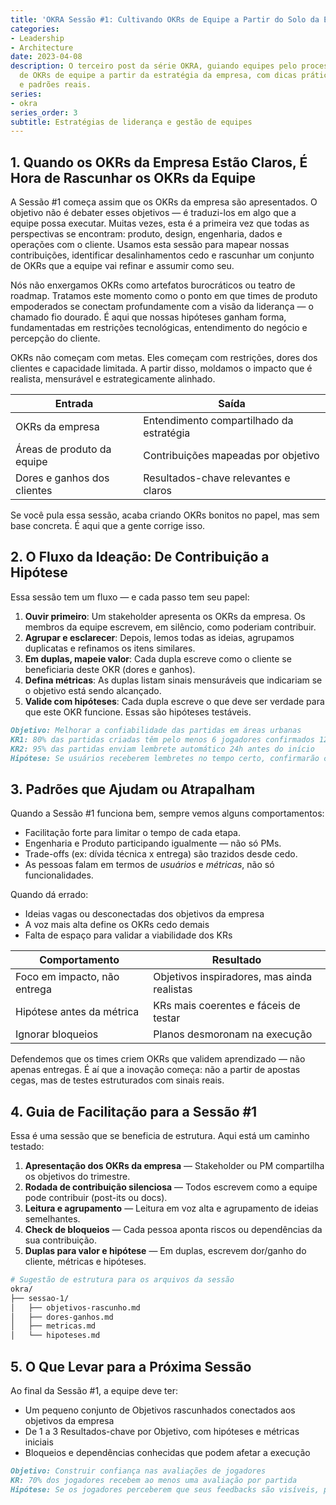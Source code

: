 ```yaml
---
title: 'OKRA Sessão #1: Cultivando OKRs de Equipe a Partir do Solo da Estratégia'
categories:
- Leadership
- Architecture
date: 2023-04-08
description: O terceiro post da série OKRA, guiando equipes pelo processo de rascunho
  de OKRs de equipe a partir da estratégia da empresa, com dicas práticas de facilitação
  e padrões reais.
series:
- okra
series_order: 3
subtitle: Estratégias de liderança e gestão de equipes
---
```


## 1. Quando os OKRs da Empresa Estão Claros, É Hora de Rascunhar os OKRs da Equipe

A Sessão #1 começa assim que os OKRs da empresa são apresentados. O objetivo não é debater esses objetivos — é traduzi-los em algo que a equipe possa executar. Muitas vezes, esta é a primeira vez que todas as perspectivas se encontram: produto, design, engenharia, dados e operações com o cliente. Usamos esta sessão para mapear nossas contribuições, identificar desalinhamentos cedo e rascunhar um conjunto de OKRs que a equipe vai refinar e assumir como seu.

Nós não enxergamos OKRs como artefatos burocráticos ou teatro de roadmap. Tratamos este momento como o ponto em que times de produto empoderados se conectam profundamente com a visão da liderança — o chamado fio dourado. É aqui que nossas hipóteses ganham forma, fundamentadas em restrições tecnológicas, entendimento do negócio e percepção do cliente.

OKRs não começam com metas. Eles começam com restrições, dores dos clientes e capacidade limitada. A partir disso, moldamos o impacto que é realista, mensurável e estrategicamente alinhado.

| Entrada                     | Saída                                    |
| --------------------------- | ---------------------------------------- |
| OKRs da empresa             | Entendimento compartilhado da estratégia |
| Áreas de produto da equipe  | Contribuições mapeadas por objetivo      |
| Dores e ganhos dos clientes | Resultados-chave relevantes e claros     |

Se você pula essa sessão, acaba criando OKRs bonitos no papel, mas sem base concreta. É aqui que a gente corrige isso.

## 2. O Fluxo da Ideação: De Contribuição a Hipótese

Essa sessão tem um fluxo — e cada passo tem seu papel:

1. **Ouvir primeiro**: Um stakeholder apresenta os OKRs da empresa. Os membros da equipe escrevem, em silêncio, como poderiam contribuir.
2. **Agrupar e esclarecer**: Depois, lemos todas as ideias, agrupamos duplicatas e refinamos os itens similares.
3. **Em duplas, mapeie valor**: Cada dupla escreve como o cliente se beneficiaria deste OKR (dores e ganhos).
4. **Defina métricas**: As duplas listam sinais mensuráveis que indicariam se o objetivo está sendo alcançado.
5. **Valide com hipóteses**: Cada dupla escreve o que deve ser verdade para que este OKR funcione. Essas são hipóteses testáveis.

```markdown
Objetivo: Melhorar a confiabilidade das partidas em áreas urbanas
KR1: 80% das partidas criadas têm pelo menos 6 jogadores confirmados 12h antes
KR2: 95% das partidas enviam lembrete automático 24h antes do início
Hipótese: Se usuários receberem lembretes no tempo certo, confirmarão com antecedência e comparecerão com mais frequência.
```

## 3. Padrões que Ajudam ou Atrapalham

Quando a Sessão #1 funciona bem, sempre vemos alguns comportamentos:

- Facilitação forte para limitar o tempo de cada etapa.
- Engenharia e Produto participando igualmente — não só PMs.
- Trade-offs (ex: dívida técnica x entrega) são trazidos desde cedo.
- As pessoas falam em termos de _usuários_ e _métricas_, não só funcionalidades.

Quando dá errado:

- Ideias vagas ou desconectadas dos objetivos da empresa
- A voz mais alta define os OKRs cedo demais
- Falta de espaço para validar a viabilidade dos KRs

| Comportamento                | Resultado                                   |
| ---------------------------- | ------------------------------------------- |
| Foco em impacto, não entrega | Objetivos inspiradores, mas ainda realistas |
| Hipótese antes da métrica    | KRs mais coerentes e fáceis de testar       |
| Ignorar bloqueios            | Planos desmoronam na execução               |

Defendemos que os times criem OKRs que validem aprendizado — não apenas entregas. É aí que a inovação começa: não a partir de apostas cegas, mas de testes estruturados com sinais reais.

## 4. Guia de Facilitação para a Sessão #1

Essa é uma sessão que se beneficia de estrutura. Aqui está um caminho testado:

1. **Apresentação dos OKRs da empresa** — Stakeholder ou PM compartilha os objetivos do trimestre.
2. **Rodada de contribuição silenciosa** — Todos escrevem como a equipe pode contribuir (post-its ou docs).
3. **Leitura e agrupamento** — Leitura em voz alta e agrupamento de ideias semelhantes.
4. **Check de bloqueios** — Cada pessoa aponta riscos ou dependências da sua contribuição.
5. **Duplas para valor e hipótese** — Em duplas, escrevem dor/ganho do cliente, métricas e hipóteses.

```bash
# Sugestão de estrutura para os arquivos da sessão
okra/
├── sessao-1/
│   ├── objetivos-rascunho.md
│   ├── dores-ganhos.md
│   ├── metricas.md
│   └── hipoteses.md
```

## 5. O Que Levar para a Próxima Sessão

Ao final da Sessão #1, a equipe deve ter:

- Um pequeno conjunto de Objetivos rascunhados conectados aos objetivos da empresa
- De 1 a 3 Resultados-chave por Objetivo, com hipóteses e métricas iniciais
- Bloqueios e dependências conhecidas que podem afetar a execução

```markdown
Objetivo: Construir confiança nas avaliações de jogadores
KR: 70% dos jogadores recebem ao menos uma avaliação por partida
Hipótese: Se os jogadores perceberem que seus feedbacks são visíveis, participarão mais ativamente das avaliações.
```
